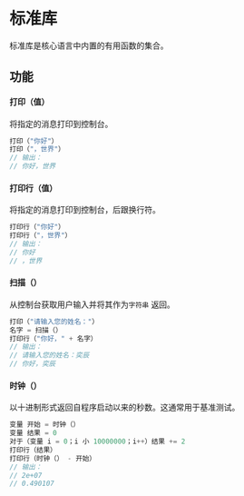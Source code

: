 # 标准库
标准库是核心语言中内置的有用函数的集合。

## 功能
#### **打印**（值）
将指定的消息打印到控制台。
```c
打印（"你好"）  
打印（"，世界"）
// 输出：
// 你好，世界
```
#### **打印行**（值）
将指定的消息打印到控制台，后跟换行符。
```c
打印行（"你好"）  
打印行（"，世界"）
// 输出：
// 你好
// ，世界
```
#### **扫描**（）
从控制台获取用户输入并将其作为```字符串``` 返回。
```c
打印（"请输入您的姓名："）
名字 = 扫描（）
打印行（"你好，" + 名字）
// 输出：
// 请输入您的姓名：奕辰
// 你好，奕辰
```
#### **时钟**（）
以十进制形式返回自程序启动以来的秒数。这通常用于基准测试。
```c
变量 开始 = 时钟（）
变量 结果 = 0
对于（变量 i = 0；i 小 10000000；i++）结果 += 2
打印行（结果）
打印行（时钟（） - 开始）
// 输出：
// 2e+07
// 0.490107
```

